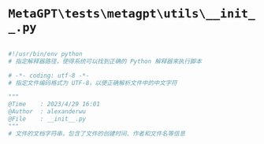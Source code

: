 # `MetaGPT\tests\metagpt\utils\__init__.py`

```py

#!/usr/bin/env python
# 指定解释器路径，使得系统可以找到正确的 Python 解释器来执行脚本

# -*- coding: utf-8 -*-
# 指定文件编码格式为 UTF-8，以便正确解析文件中的中文字符

"""
@Time    : 2023/4/29 16:01
@Author  : alexanderwu
@File    : __init__.py
"""
# 文件的文档字符串，包含了文件的创建时间、作者和文件名等信息

```